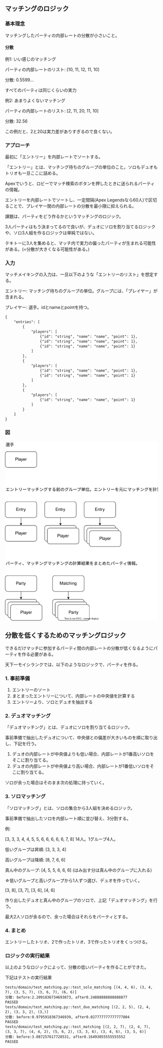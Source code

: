 ## マッチングのロジック

### 基本理念

マッチングしたパーティの内部レートの分散が小さいこと。

#### 分散

例1: いい感じのマッチング

パーティの内部レートのリスト: [10, 11, 12, 11, 10]

分散: 0.5599...

すべてのパーティは同じくらいの実力

例2: あまりよくないマッチング

パーティの内部レートのリスト: [2, 11, 20, 11, 10]

分散: 32.56

この例だと、2と20は実力差がありすぎるので良くない。

### アプローチ

最初に「エントリー」を内部レートでソートする。

「エントリー」とは、マッチング待ちのグループの単位のこと。ソロもデュオもトリオも一旦ここに詰める。

Apexでいうと、ロビーでマッチ検索のボタンを押したときに送られるパーティの情報。

エントリーを内部レートでソートし、一定間隔(Apex Legendsなら60人)で区切ることで、プレイヤー間の内部レートの分散を最小限に抑えられる。

課題は、パーティをどう作るかというマッチングのロジック。

3人パーティはもう決まってるので良いが、デュオにソロを割り当てるロジックや、ソロ3人組を作るロジックは単純ではない。

テキトーに3人を集めると、マッチ内で実力の偏ったパーティが生まれる可能性がある。(=分散が大きくなる可能性がある。)

### 入力

マッチメイキングの入力は、一旦以下のような「エントリーのリスト」を想定する。

エントリー: マッチング待ちのグループの単位。グループには、「プレイヤー」が含まれる。

プレイヤー: 選手。idとnameとpointを持つ。

```
{
    "entries": [
        {
            "players": [
                {"id": "string", "name": "name", "point": 1},
                {"id": "string", "name": "name", "point": 1},
                {"id": "string", "name": "name", "point": 1}
            ]
        },
        {
            "players": [
                {"id": "string", "name": "name", "point": 1},
                {"id": "string", "name": "name", "point": 1}
            ]
        },
        {
            "players": [
                {"id": "string", "name": "name", "point": 1}
            ]
        }
    ] 
}

```

### 図

![データ構造](./img/20230408_0_%E3%83%9E%E3%83%83%E3%83%81%E3%83%B3%E3%82%B0%E3%81%AE%E3%83%AD%E3%82%B8%E3%83%83%E3%82%AF.drawio.svg)


## 分散を低くするためのマッチングロジック

できるだけマッチに参加するパーティ間の内部レートの分散が低くなるようにパーティを作る必要がある。

天下一モイシランクでは、以下のようなロジックで、パーティを作る。

### 1. 事前準備

1. エントリーのソート
2. まとまったエントリーについて、内部レートの中央値を計算する
3. エントリーより、ソロとデュオを抽出する

### 2. デュオマッチング

「デュオマッチング」とは、デュオにソロを割り当てるロジック。

事前準備で抽出したデュオについて、中央値との偏差が大きいものを順に取り出し、下記を行う。

1. デュオの内部レートが中央値よりも低い場合、内部レートが1番高いソロをそこに割り当てる。
2. デュオの内部レートが中央値より高い場合、内部レートが1番低いソロをそこに割り当てる。

ソロが余った場合はそのまま次の処理に持っていく。

### 3. ソロマッチング

「ソロマッチング」とは、ソロの集合から3人組を決めるロジック。

事前準備で抽出したソロを内部レート順に並び替え、3分割する。

例:

[3, 3, 3, 4, 4, 5, 5, 6, 6, 6, 6, 6, 7, 8] 14人。1グループ4人。

低いグループは昇順: [3, 3, 3, 4]

高いグループは降順: [8, 7, 6, 6]

真ん中のグループ: [4, 5, 5, 6, 6, 6] (はみ出す分は真ん中のグループに入れる)

☆低いグループと高いグループから1人ずつ選び、デュオを作っていく。

[3, 8], [3, 7], [3, 6], [4, 6]

作り出したデュオと真ん中のグループのソロで、上記「デュオマッチング」を行う。

最大2人ソロが余るので、余った場合はそれらをパーティとする。

### 4. まとめ

エントリーしたトリオ、2で作ったトリオ、3で作ったトリオをくっつける。

### ロジックの実行結果

以上のようなロジックによって、分散の低いパーティを作ることができた。

下記はテストの実行結果

```
tests/domain/test_matching.py::test_solo_matching [(4, 4, 6), (3, 4, 7), (3, 5, 7), (3, 6, 7), (6, 6)]
分散: before:2.2091836734693873, after0.24888888888888877
PASSED
tests/domain/test_matching.py::test_duo_matching [(2, 2, 5), (2, 4, 2), (3, 3, 2), (3,)]
分散: before:0.9795918367346939, after0.027777777777777804
PASSED
tests/domain/test_matching.py::test_matching [(2, 2, 7), (2, 4, 7), (3, 3, 7), (4, 4, 2), (5, 6, 2), (3, 3, 6), (3, 4, 6), (3, 5, 6)]
分散: before:3.087257617728531, after0.16493055555555552
PASSED
```
